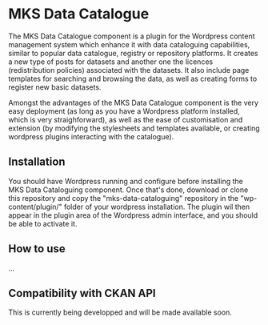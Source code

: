 # MKS Data Catalogue

The MKS Data Catalogue component is a plugin for the Wordpress content management system which enhance it with data cataloguing capabilities, similar to popular data catalogue, registry or repository platforms. It creates a new type of posts for datasets and another one the licences (redistribution policies) associated with the datasets. It also include page templates for searching and browsing the data, as well as creating forms to register new basic datasets. 

Amongst the advantages of the MKS Data Catalogue component is the very easy deployment (as long as you have a Wordpress platform installed, which is very straighforward), as well as the ease of customisation and extension (by modifying the stylesheets and templates available, or creating wordpress plugins interacting with the catalogue).

## Installation 

You should have Wordpress running and configure before installing the MKS Data Cataloguing component. Once that's done, download or clone this repository and copy the "mks-data-cataloguing" repository in the "wp-content/plugin/" folder of your wordpress installation. The plugin wil then appear in the plugin area of the Wordpress admin interface, and you should be able to activate it.

## How to use

...


## Compatibility with CKAN API

This is currently being developped and will be made available soon.
